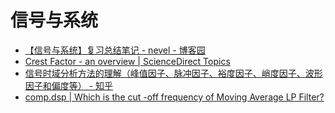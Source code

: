 # 信号与系统

- [【信号与系统】复习总结笔记 - nevel - 博客园](https://www.cnblogs.com/nevel/p/6194511.html)
- [Crest Factor - an overview | ScienceDirect Topics](https://www.sciencedirect.com/topics/engineering/crest-factor)
- [信号时域分析方法的理解（峰值因子、脉冲因子、裕度因子、峭度因子、波形因子和偏度等） - 知乎](https://zhuanlan.zhihu.com/p/35362151)
- [comp.dsp | Which is the cut -off frequency of Moving Average LP Filter?](https://www.dsprelated.com/showthread/comp.dsp/155807-1.php)